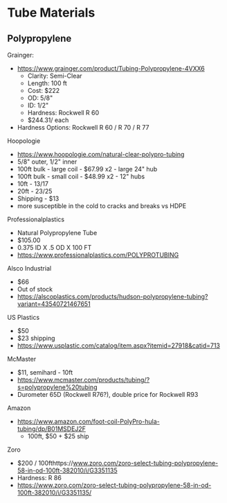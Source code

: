 # Tube Materials
## Polypropylene

Grainger:
- https://www.grainger.com/product/Tubing-Polypropylene-4VXX6
    - Clarity:  Semi-Clear
    - Length:   100 ft
    - Cost:     $222
    - OD:       5/8"
    - ID:       1/2"
    - Hardness: Rockwell R 60
    - $244.31/ each
- Hardness Options: Rockwell R 60 / R 70 / R 77

Hoopologie
- https://www.hoopologie.com/natural-clear-polypro-tubing
- 5/8" outer, 1/2" inner
- 100ft bulk - large coil -  $67.99 x2 - large 24" hub
- 100ft bulk - small coil -  $48.99 x2 - 12" hubs
- 10ft - $13/$17
- 20ft - $23/$25
- Shipping - $13
- more susceptible in the cold to cracks and breaks vs HDPE


Professionalplastics
- Natural Polypropylene Tube
- $105.00
- 0.375 ID X .5 OD X 100 FT
- https://www.professionalplastics.com/POLYPROTUBING


Alsco Industrial
- $66
- Out of stock
- https://alscoplastics.com/products/hudson-polypropylene-tubing?variant=43540721467651

US Plastics
- $50
- $23 shipping
- https://www.usplastic.com/catalog/item.aspx?itemid=27918&catid=713

McMaster
- $11, semihard - 10ft
- https://www.mcmaster.com/products/tubing/?s=polypropylene%20tubing
- Durometer 65D (Rockwell R76?), double price for Rockwell R93

Amazon
- https://www.amazon.com/foot-coil-PolyPro-hula-tubing/dp/B01MSDEJ2F
    - 100ft, $50 + $25 ship

Zoro
- $200 / 100fthttps://www.zoro.com/zoro-select-tubing-polypropylene-58-in-od-100ft-382010/i/G3351135
- Hardness: R 86
- https://www.zoro.com/zoro-select-tubing-polypropylene-58-in-od-100ft-382010/i/G3351135/




